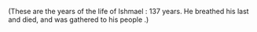 (These are the years of the life of Ishmael : 137 years. He breathed his last and died, and was gathered to his people .)
